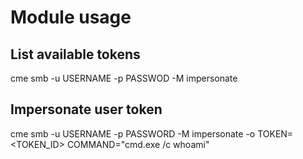 # Module usage


## List available tokens
cme smb <ip> -u USERNAME -p PASSWOD -M impersonate
  
## Impersonate user token
cme smb <ip> -u USERNAME -p PASSWORD -M impersonate -o TOKEN=<TOKEN_ID> COMMAND="cmd.exe /c whoami"
